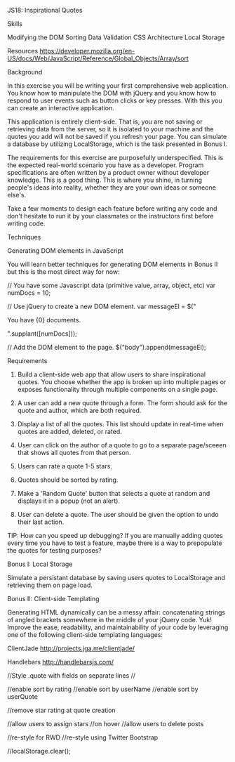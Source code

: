 JS18: Inspirational Quotes

Skills

Modifying the DOM
Sorting
Data Validation
CSS Architecture
Local Storage


Resources
https://developer.mozilla.org/en-US/docs/Web/JavaScript/Reference/Global_Objects/Array/sort


Background

In this exercise you will be writing your first comprehensive web application. You know how to manipulate the DOM with jQuery and you know how to respond to user events such as button clicks or key presses. With this you can create an interactive application.

This application is entirely client-side. That is, you are not saving or retrieving data from the server, so it is isolated to your machine and the quotes you add will not be saved if you refresh your page. You can simulate a database by utilizing LocalStorage, which is the task presented in Bonus I.

The requirements for this exercise are purposefully underspecified. This is the expected real-world scenario you have as a developer. Program specifications are often written by a product owner without developer knowledge. This is a good thing. This is where you shine, in turning people's ideas into reality, whether they are your own ideas or someone else's.

Take a few moments to design each feature before writing any code and don't hesitate to run it by your classmates or the instructors first before writing code.


Techniques

Generating DOM elements in JavaScript

You will learn better techniques for generating DOM elements in Bonus II but this is the most direct way for now:

// You have some Javascript data (primitive value, array, object, etc)
var numDocs = 10;

// Use jQuery to create a new DOM element.
var messageEl = $("<p>You have {0} documents.</p>".supplant([numDocs]));

// Add the DOM element to the page.
$("body").append(messageEl);


Requirements

1) Build a client-side web app that allow users to share inspirational quotes. You choose whether the app is broken up into multiple pages or exposes functionality through multiple components on a single page.

2) A user can add a new quote through a form. The form should ask for the quote and author, which are both required.

3) Display a list of all the quotes. This list should update in real-time when quotes are added, deleted, or rated.

4) User can click on the author of a quote to go to a separate page/sceeen that shows all quotes from that person.

5) Users can rate a quote 1-5 stars.

6) Quotes should be sorted by rating.

7) Make a 'Random Quote' button that selects a quote at random and displays it in a popup (not an alert).

8) User can delete a quote. The user should be given the option to undo their last action.

TIP: How can you speed up debugging? If you are manually adding quotes every time you have to test a feature, maybe there is a way to prepopulate the quotes for testing purposes?


Bonus I: Local Storage

Simulate a persistant database by saving users quotes to LocalStorage and retrieving them on page load.


Bonus II: Client-side Templating

Generating HTML dynamically can be a messy affair: concatenating strings of angled brackets somewhere in the middle of your jQuery code. Yuk! Improve the ease, readability, and maintainability of your code by leveraging one of the following client-side templating languages:

ClientJade
http://projects.jga.me/clientjade/

Handlebars
http://handlebarsjs.com/


//Style .quote with fields on separate lines
//

//enable sort by rating
//enable sort by userName
//enable sort by userQuote

//remove star rating at quote creation

//allow users to assign stars
	//on hover
//allow users to delete posts

//re-style for RWD
//re-style using Twitter Bootstrap

//localStorage.clear();



